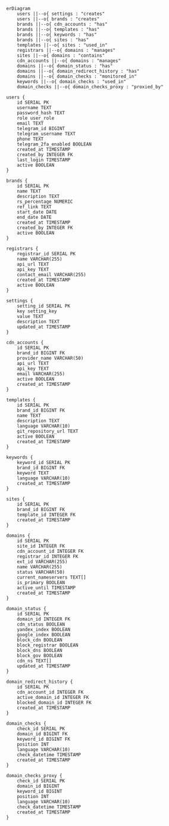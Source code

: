 ```mermaid
erDiagram
    users ||--o{ settings : "creates"
    users ||--o{ brands : "creates"
    brands ||--o{ cdn_accounts : "has"
    brands ||--o{ templates : "has"
    brands ||--o{ keywords : "has"
    brands ||--o{ sites : "has"
    templates ||--o{ sites : "used_in"
    registrars ||--o{ domains : "manages"
    sites ||--o{ domains : "contains"
    cdn_accounts ||--o{ domains : "manages"
    domains ||--o{ domain_status : "has"
    domains ||--o{ domain_redirect_history : "has"
    domains ||--o{ domain_checks : "monitored_in"
    keywords ||--o{ domain_checks : "used_in"
    domain_checks ||--o{ domain_checks_proxy : "proxied_by"
```
    users {
        id SERIAL PK
        username TEXT
        password_hash TEXT
        role user_role
        email TEXT
        telegram_id BIGINT
        telegram_username TEXT
        phone TEXT
        telegram_2fa_enabled BOOLEAN
        created_at TIMESTAMP
        created_by INTEGER FK
        last_login TIMESTAMP
        active BOOLEAN
    }
    
    brands {
        id SERIAL PK
        name TEXT
        description TEXT
        rs_percentage NUMERIC
        ref_link TEXT
        start_date DATE
        end_date DATE
        created_at TIMESTAMP
        created_by INTEGER FK
        active BOOLEAN
    }
    
    registrars {
        registrar_id SERIAL PK
        name VARCHAR(255)
        api_url TEXT
        api_key TEXT
        contact_email VARCHAR(255)
        created_at TIMESTAMP
        active BOOLEAN
    }
    
    settings {
        setting_id SERIAL PK
        key setting_key
        value TEXT
        description TEXT
        updated_at TIMESTAMP
    }
    
    cdn_accounts {
        id SERIAL PK
        brand_id BIGINT FK
        provider_name VARCHAR(50)
        api_url TEXT
        api_key TEXT
        email VARCHAR(255)
        active BOOLEAN
        created_at TIMESTAMP
    }
    
    templates {
        id SERIAL PK
        brand_id BIGINT FK
        name TEXT
        description TEXT
        language VARCHAR(10)
        git_repository_url TEXT
        active BOOLEAN
        created_at TIMESTAMP
    }
    
    keywords {
        keyword_id SERIAL PK
        brand_id BIGINT FK
        keyword TEXT
        language VARCHAR(10)
        created_at TIMESTAMP
    }
    
    sites {
        id SERIAL PK
        brand_id BIGINT FK
        template_id INTEGER FK
        created_at TIMESTAMP
    }
    
    domains {
        id SERIAL PK
        site_id INTEGER FK
        cdn_account_id INTEGER FK
        registrar_id INTEGER FK
        ext_id VARCHAR(255)
        name VARCHAR(255)
        status VARCHAR(50)
        current_nameservers TEXT[]
        is_primary BOOLEAN
        active_until TIMESTAMP
        created_at TIMESTAMP
    }
    
    domain_status {
        id SERIAL PK
        domain_id INTEGER FK
        cdn_status BOOLEAN
        yandex_index BOOLEAN
        google_index BOOLEAN
        block_cdn BOOLEAN
        block_registrar BOOLEAN
        block_dns BOOLEAN
        block_gov BOOLEAN
        cdn_ns TEXT[]
        updated_at TIMESTAMP
    }
    
    domain_redirect_history {
        id SERIAL PK
        cdn_account_id INTEGER FK
        active_domain_id INTEGER FK
        blocked_domain_id INTEGER FK
        created_at TIMESTAMP
    }
    
    domain_checks {
        check_id SERIAL PK
        domain_id BIGINT FK
        keyword_id BIGINT FK
        position INT
        language VARCHAR(10)
        check_datetime TIMESTAMP
        created_at TIMESTAMP
    }
    
    domain_checks_proxy {
        check_id SERIAL PK
        domain_id BIGINT
        keyword_id BIGINT
        position INT
        language VARCHAR(10)
        check_datetime TIMESTAMP
        created_at TIMESTAMP
    }
